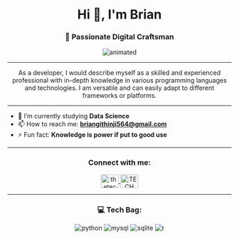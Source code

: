 <h1 align="center">Hi 👋, I'm Brian</h1>
<h3 align="center">💫 Passionate Digital Craftsman</h3>

<p align="center">
  <img src="https://user-images.githubusercontent.com/74038190/214311733-74e9a800-6d7e-11eb-89ab-8ab6fdcd2589.gif" alt="animated" />
</p>

---

<p align="center">
As a developer, I would describe myself as a skilled and experienced professional with in-depth knowledge in various programming languages and technologies. I am versatile and can easily adapt to different frameworks or platforms.
</p>

---

- 🔭 I’m currently studying **Data Science**
- 📫 How to reach me: **briangithinji564@gmail.com**
- ⚡ Fun fact: **Knowledge is power if put to good use**

---

<h3 align="center">Connect with me:</h3>
<p align="center">
  <a href="https://twitter.com/thetech_genex" target="blank">
    <img align="center" src="https://cdn.jsdelivr.net/npm/simple-icons@v3/icons/twitter.svg" alt="thetech_genex" height="30" width="40" />
  </a>
  <a href="https://linkedin.com/in/TECH GENEX" target="blank">
    <img align="center" src="https://cdn.jsdelivr.net/npm/simple-icons@v3/icons/linkedin.svg" alt="TECH GENEX" height="30" width="40" />
  </a>
</p>

---

<h3 align="center">💻 Tech Bag:</h3>
<p align="center">
  <img src="https://img.shields.io/badge/Python-3776AB?style=for-the-badge&logo=python&logoColor=white" alt="python" />
  <img src="https://img.shields.io/badge/MySQL-4479A1?style=for-the-badge&logo=mysql&logoColor=white" alt="mysql" />
  <img src="https://img.shields.io/badge/SQLite-003B57?style=for-the-badge&logo=sqlite&logoColor=white" alt="sqlite" />
  <img src="https://img.shields.io/badge/R-276DC3?style=for-the-badge&logo=r&logoColor=white" alt="r" />
</p>
